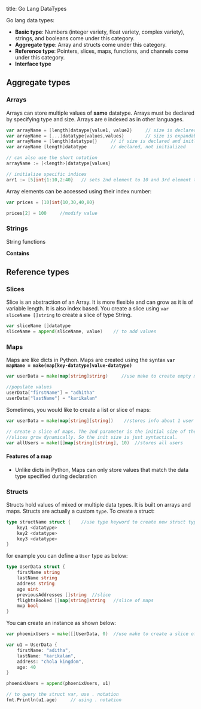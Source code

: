 title: Go Lang DataTypes

Go lang data types:

- **Basic type**: Numbers (integer variety, float variety, complex variety), strings, and booleans come under this category.
- **Aggregate type**: Array and structs come under this category.
- **Reference type**: Pointers, slices, maps, functions, and channels come under this category.
- **Interface type**

## Aggregate types
### Arrays
Arrays can store multiple values of **same** datatype. Arrays must be declared by specifying type and size. Arrays are `0` indexed as in other languages.

```go
var arrayName = [length]dataype{value1, value2}     // size is declared & initialized, cannot expand
var arrayName = [...]datatype{values,values}        // size is expandable, length is inferred
var arrayName = [length]datatype{}     // if size is declared and initliazied empty
var arrayName [length]datatype         // declared, not initialized

// can also use the short notation
arrayName := [<length>]datatype{values}

// initialize specific indices
arr1 := [5]int{1:10,2:40}   // sets 2nd element to 10 and 3rd element to 40 = [0 10 40 0 0] 
```

Array elements can be accessed using their index number:

```go
var prices = [10]int{10,30,40,80}

prices[2] = 100     //modify value
```

### Strings
String functions

**Contains**

## Reference types
### Slices
Slice is an abstraction of an Array. It is more flexible and can grow as it is of variable length. It is also index based. You create a slice using `var sliceName []string` to create a slice of type String.

```go
var sliceName []datatype
sliceName = append(sliceName, value)    // to add values
```

### Maps
Maps are like dicts in Python. Maps are created using the syntax **`var mapName = make(map[key-datatype]value-datatype)`**

```go
var userData = make(map[string]string)     //use make to create empty map

//populate values
userData["firstName"] = "adhitha"
userData["lastName"] = "karikalan"
```

Sometimes, you would like to create a list or slice of maps:

```go
var userData = make(map[string][string])    //stores info about 1 user

// create a slice of maps. The 2nd parameter is the initial size of the slice
//slices grow dynamically. So the init size is just syntactical.
var allUsers = make([]map[string][string], 10)  //stores all users
```

#### Features of a map
- Unlike dicts in Python, Maps can only store values that match the data type specified during declaration

### Structs
Structs hold values of mixed or multiple data types. It is built on arrays and maps. Structs are actually a custom `type`. To create a struct:

```go
type structName struct {    //use type keyword to create new struct type
    key1 <datatype>
    key2 <datatype>
    key3 <datatype>
}
```
for example you can define a `User` type as below:

```go
type UserData struct {
    firstName string
    lastName string
    address string
    age uint
    previousAddresses []string  //slice
    flightsBooked []map[string]string   //slice of maps
    mvp bool
}
```
You can create an instance as shown below:
```go
var phoenixUsers = make([]UserData, 0)  //use make to create a slice of UserData types

var u1 = UserData {
    firstName: "aditha",
    lastName: "karikalan",
    address: "chola kingdom",
    age: 40
}

phoenixUsers = append(phoenixUsers, u1)

// to query the struct var, use . notation
fmt.Println(u1.age)     // using . notation
```